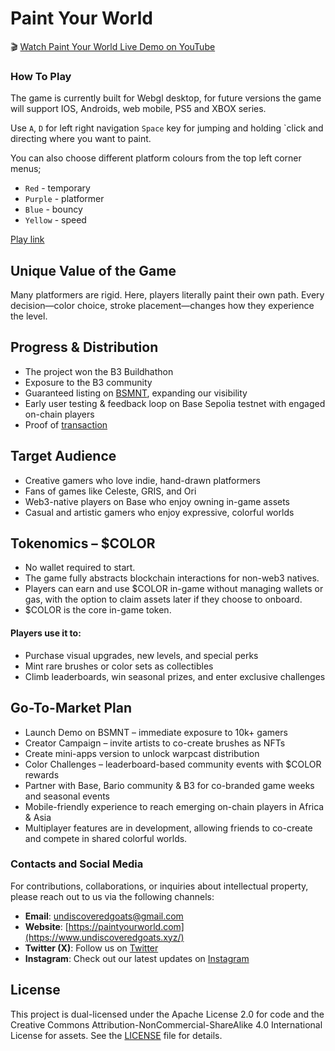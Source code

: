 # Paint Your World

🎬 [Watch Paint Your World Live Demo on YouTube](https://youtu.be/QRN7zc9BvF0)

### How To Play

The game is currently built for Webgl desktop, for future versions the game will support IOS, Androids, web mobile, PS5 and XBOX series.

Use `A`, `D` for left right navigation `Space` key for jumping and holding `click and directing where you want to paint. 

You can also choose different platform colours from the top left corner menus;
- `Red` - temporary
- `Purple` - platformer
- `Blue` - bouncy
- `Yellow` - speed

[Play link](https://rasta-bujo.itch.io/paint-your-world)

## Unique Value of the Game

Many platformers are rigid. Here, players literally paint their own path. Every decision—color choice, stroke placement—changes how they experience the level.


## Progress & Distribution

- The project won the B3 Buildhathon
- Exposure to the B3 community
- Guaranteed listing on [BSMNT](https://x.com/b3dotfun/status/1907876588684980436), expanding our visibility
- Early user testing & feedback loop on Base Sepolia testnet with engaged on-chain players
- Proof of [transaction](https://base-sepolia.blockscout.com/token/0xb271283E6b7eCD8F56F0187934Cf11ffa9A953d9)

## Target Audience

- Creative gamers who love indie, hand-drawn platformers
- Fans of games like Celeste, GRIS, and Ori
- Web3-native players on Base who enjoy owning in-game assets
- Casual and artistic gamers who enjoy expressive, colorful worlds

## Tokenomics – $COLOR

- No wallet required to start.
- The game fully abstracts blockchain interactions for non-web3 natives.
- Players can earn and use $COLOR in-game without managing wallets or gas, with the option to claim assets later if they choose to onboard.
- $COLOR is the core in-game token.

 #### Players use it to:

- Purchase visual upgrades, new levels, and special perks
- Mint rare brushes or color sets as collectibles
- Climb leaderboards, win seasonal prizes, and enter exclusive challenges

## Go-To-Market Plan

- Launch Demo on BSMNT – immediate exposure to 10k+ gamers
- Creator Campaign – invite artists to co-create brushes as NFTs
- Create mini-apps version  to unlock warpcast distribution
- Color Challenges – leaderboard-based community events with $COLOR rewards
- Partner with Base, Bario community & B3 for co-branded game weeks and seasonal events
- Mobile-friendly experience to reach emerging on-chain players in Africa & Asia
- Multiplayer features are in development, allowing friends to co-create and compete in shared colorful worlds.

### Contacts and Social Media

For contributions, collaborations, or inquiries about intellectual property, please reach out to us via the following channels:

- **Email**: [undiscoveredgoats@gmail.com](undiscoveredgoats@gmail.com)
- **Website**: [https://paintyourworld.com](https://www.undiscoveredgoats.xyz/)
- **Twitter (X)**: Follow us on [Twitter](https://x.com/UndiscoveredGo2?t=DgcqB9OUMRt5UBg0IyoeIA&s=09)
- **Instagram**: Check out our latest updates on [Instagram](https://www.instagram.com/undiscoveredgoats?igsh=MTg1cGdnY2NoNHp0cQ==)

  
## License

This project is dual-licensed under the Apache License 2.0 for code and the Creative Commons Attribution-NonCommercial-ShareAlike 4.0 International License for assets. See the [LICENSE](LICENSE) file for details.
